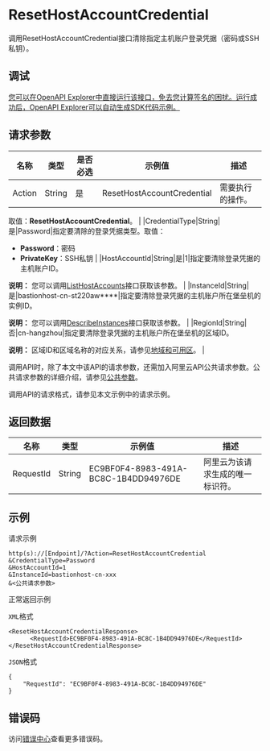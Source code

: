 # ResetHostAccountCredential

调用ResetHostAccountCredential接口清除指定主机账户登录凭据（密码或SSH私钥）。

## 调试

[您可以在OpenAPI Explorer中直接运行该接口，免去您计算签名的困扰。运行成功后，OpenAPI Explorer可以自动生成SDK代码示例。](https://api.aliyun.com/#product=Yundun-bastionhost&api=ResetHostAccountCredential&type=RPC&version=2019-12-09)

## 请求参数

|名称|类型|是否必选|示例值|描述|
|--|--|----|---|--|
|Action|String|是|ResetHostAccountCredential|需要执行的操作。

 取值：**ResetHostAccountCredential**。 |
|CredentialType|String|是|Password|指定要清除的登录凭据类型。取值：

 -   **Password**：密码
-   **PrivateKey**：SSH私钥 |
|HostAccountId|String|是|1|指定要清除登录凭据的主机账户ID。

 **说明：** 您可以调用[ListHostAccounts](~~204372~~)接口获取该参数。 |
|InstanceId|String|是|bastionhost-cn-st220aw\*\*\*\*|指定要清除登录凭据的主机账户所在堡垒机的实例ID。

 **说明：** 您可以调用[DescribeInstances](~~153281~~)接口获取该参数。 |
|RegionId|String|否|cn-hangzhou|指定要清除登录凭据的主机账户所在堡垒机的区域ID。

 **说明：** 区域ID和区域名称的对应关系，请参见[地域和可用区](~~40654~~)。 |

调用API时，除了本文中该API的请求参数，还需加入阿里云API公共请求参数。公共请求参数的详细介绍，请参见[公共参数](~~148139~~)。

调用API的请求格式，请参见本文示例中的请求示例。

## 返回数据

|名称|类型|示例值|描述|
|--|--|---|--|
|RequestId|String|EC9BF0F4-8983-491A-BC8C-1B4DD94976DE|阿里云为该请求生成的唯一标识符。 |

## 示例

请求示例

```
http(s)://[Endpoint]/?Action=ResetHostAccountCredential
&CredentialType=Password
&HostAccountId=1
&InstanceId=bastionhost-cn-xxx
&<公共请求参数>
```

正常返回示例

`XML`格式

```
<ResetHostAccountCredentialResponse>
      <RequestId>EC9BF0F4-8983-491A-BC8C-1B4DD94976DE</RequestId>
</ResetHostAccountCredentialResponse>
```

`JSON`格式

```
{
	"RequestId": "EC9BF0F4-8983-491A-BC8C-1B4DD94976DE"
}
```

## 错误码

访问[错误中心](https://error-center.alibabacloud.com/status/product/Yundun-bastionhost)查看更多错误码。

